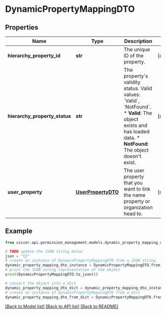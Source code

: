 # DynamicPropertyMappingDTO


## Properties

Name | Type | Description | Notes
------------ | ------------- | ------------- | -------------
**hierarchy_property_id** | **str** | The unique ID of the property. | [optional] 
**hierarchy_property_status** | **str** | The property&#39;s validity status. Valid values: &#x60;Valid&#x60;, &#x60;NotFound&#x60;.  * **Valid**: The object exists and has loaded data.  * **NotFound**: The object doesn&#39;t exist. | [optional] 
**user_property** | [**UserPropertyDTO**](UserPropertyDTO.md) | The user property that you want to link the name property or organization head to. | [optional] 

## Example

```python
from visier.api.permission_management.models.dynamic_property_mapping_dto import DynamicPropertyMappingDTO

# TODO update the JSON string below
json = "{}"
# create an instance of DynamicPropertyMappingDTO from a JSON string
dynamic_property_mapping_dto_instance = DynamicPropertyMappingDTO.from_json(json)
# print the JSON string representation of the object
print(DynamicPropertyMappingDTO.to_json())

# convert the object into a dict
dynamic_property_mapping_dto_dict = dynamic_property_mapping_dto_instance.to_dict()
# create an instance of DynamicPropertyMappingDTO from a dict
dynamic_property_mapping_dto_from_dict = DynamicPropertyMappingDTO.from_dict(dynamic_property_mapping_dto_dict)
```
[[Back to Model list]](../README.md#documentation-for-models) [[Back to API list]](../README.md#documentation-for-api-endpoints) [[Back to README]](../README.md)


